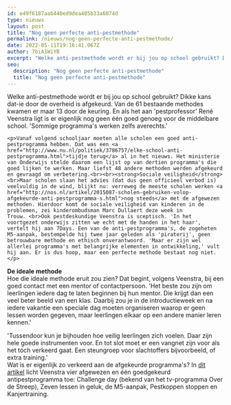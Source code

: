 ```yaml
---
id: e49f6187aab440ed9dea405b33a6074d
type: nieuws
layout: post
title: "Nog geen perfecte anti-pestmethode"
permalink: /nieuws/nog-geen-perfecte-anti-pestmethode/
date: 2022-05-11T19:16:41.067Z
author: 7biA1WiYB
excerpt: "Welke anti-pestmethode wordt er bij jou op school gebruikt? Dikke kans dat-ie door de overheid is afgekeurd. Van de 61 bestaande methodes kwamen er maar 13 door de keuring. En als het aan 'pestprofessor' René Veenstra ligt is er eigenlijk nog geen één goed genoeg voor de middelbare school. 'Sommige programma's werken zelfs averechts.'  "
seo:
  description: "Nog geen perfecte anti-pestmethode"
  title: "Nog geen perfecte anti-pestmethode"
---
```

Welke anti-pestmethode wordt er bij jou op school gebruikt? Dikke kans dat-ie door de overheid is afgekeurd. Van de 61 bestaande methodes kwamen er maar 13 door de keuring. En als het aan 'pestprofessor' René Veenstra ligt is er eigenlijk nog geen één goed genoeg voor de middelbare school. 'Sommige programma's werken zelfs averechts.'  

    <p>Vanaf volgend schooljaar moeten alle scholen een goed anti-pestprogramma hebben. Dat was een <a href="http://www.nu.nl/politiek/3786757/elke-school-anti-pestprogramma.html">tijdje terug</a> al in het nieuws. Het ministerie van Onderwijs stelde daarom een lijst op van dertien programma's die goed lijken te werken. Maar liefst 48 andere methoden werden afgekeurd en gevraagd om verbetering.<br><br><strong>Sociale veiligheid</strong><br>Maar scholen slaan het advies (dat dus geen officieel verbod is) veelvuldig in de wind, blijkt nu: verreweg de meeste scholen werken <a href="http://nos.nl/artikel/2015087-scholen-gebruiken-volop-afgekeurde-anti-pestprogramma-s.html">nog steeds</a> met de afgewezen methoden. Hierdoor komt de sociale veiligheid van kinderen in de problemen, zei kinderombudsman Marc Dullaert deze week in Trouw. <br>Ook pestdeskundige Veenstra is sceptisch. 'In het voortgezet onderwijs zitten we echt met de handen in het haar', vertelt hij aan 7Days. Een van de anti-pestprogramma's, de zogeheten M5-aanpak, bestempelde hij twee jaar geleden als 'piraterij', geen betrouwbare methode en ethisch onverantwoord. 'Maar er zijn wel allerlei programma's met belangrijke elementen in ontwikkeling,' vult hij aan. Er is dus hoop, maar een perfecte methode bestaat nog niet.</p>
<p><strong>De ideale methode</strong><br>Hoe die ideale methode eruit zou zien? Dat begint, volgens Veenstra, bij een goed contact met een mentor of contactpersoon. 'Het beste zou zijn om leerlingen iedere dag te laten beginnen bij hun mentor. Die krijgt dan een veel beter beeld van een klas. Daarbij zou je in de introductieweek en na iedere vakantie een speciale dag moeten organiseren waarop er geen lessen worden gegeven, maar leerlingen elkaar op een andere manier leren kennen.' </p>
<p>'Tussendoor kun je bijhouden hoe veilig leerlingen zich voelen. Daar zijn hele goede instrumenten voor. En tot slot moet er een vangnet zijn voor als het tóch verkeerd gaat. Een steungroep voor slachtoffers bijvoorbeeld, of extra training.'<br>Wat is er eigenlijk zo verkeerd aan de afgekeurde programma's? In <a href="http://admin.sevendays.nl/artikel/192864#.VOrc4BbF8tI">dit artikel</a> licht Veenstra vier afgewezen en één goedgekeurd antipestprogramma toe: Challenge day (bekend van het tv-programma Over de Streep), Zeven lessen in geluk, de M5-aanpak, Pestkoppen stoppen en Kanjertraining.</p>  
